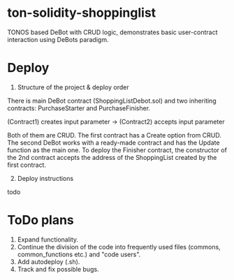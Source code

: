 # ton-solidity-shoppinglist
TONOS based DeBot with CRUD logic, demonstrates basic user-contract interaction using DeBots paradigm. 

# Deploy

1. Structure of the project & deploy order

There is main DeBot contract (ShoppingListDebot.sol) and two inheriting contracts: PurchaseStarter and PurchaseFinisher. 

(Contract1) creates input parameter  -> (Contract2) accepts input parameter

Both of them are CRUD. The first contract has a Create option from CRUD. The second DeBot works with a ready-made contract and has the Update function as the main one. To deploy the Finisher contract, the constructor of the 2nd contract accepts the address of the ShoppingList created by the first contract. 

2. Deploy instructions

todo

# ToDo plans

1. Expand functionality.
2. Continue the division of the code into frequently used files (commons, common_functions etc.) and "code users".
3. Add autodeploy (.sh).
4. Track and fix possible bugs. 
